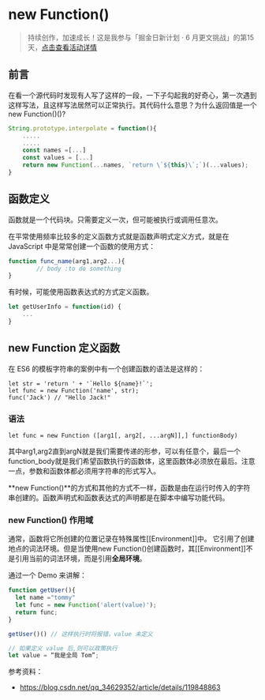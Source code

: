 # new Function()

> 持续创作，加速成长！这是我参与「掘金日新计划 · 6 月更文挑战」的第15天，[点击查看活动详情](https://juejin.cn/post/7099702781094674468)

## 前言

在看一个源代码时发现有人写了这样的一段，一下子勾起我的好奇心，第一次遇到这样写法，且这样写法居然可以正常执行。其代码什么意思？为什么返回值是一个new Function()()?

```typescript
String.prototype.interpolate = function(){
    .....
    .....
    const names =[...]
    const values = [...]
    return new Function(...names, `return \`${this}\`;`)(...values);
}
```

## 函数定义

函数就是一个代码块。只需要定义一次，但可能被执行或调用任意次。

在平常使用频率比较多的定义函数方式就是函数声明式定义方式，就是在 JavaScript 中是常常创建一个函数的使用方式：

```javascript
function func_name(arg1,arg2...){
        // body :to do something
}
```

有时候，可能使用函数表达式的方式定义函数。

```javascript
let getUserInfo = function(id) {
    ...
}
```

## new Function 定义函数

在 ES6 的模板字符串的案例中有一个创建函数的语法是这样的：

```tsx
let str = 'return ' + '`Hello ${name}!`';
let func = new Function('name', str);
func('Jack') // "Hello Jack!"
```

### 语法

```tsx
let func = new Function ([arg1[, arg2[, ...argN]],] functionBody)
```

其中arg1,arg2直到argN就是我们需要传递的形参，可以有任意个，最后一个function_body就是我们希望函数执行的函数体，这里函数体必须放在最后。注意一点，参数和函数体都必须用字符串的形式写入。

**new Function()**的方式和其他的方式不一样，函数是由在运行时传入的字符串创建的。函数声明式和函数表达式的声明都是在脚本中编写功能代码。

### new Function() 作用域

通常，函数将它所创建的位置记录在特殊属性[[Environment]]中。 它引用了创建地点的词法环境。但是当使用new Function()创建函数时，其[[Environment]]不是引用当前的词法环境，而是引用**全局环境**。

通过一个 Demo 来讲解：

```javascript
function getUser(){
  let name ="tommy"
  let func = new Function('alert(value)');
  return func;
}

getUser()() // 这样执行时将报错，value 未定义

// 如果定义 value 后,则可以政策执行
let value = “我是全局 Tom”;
```

参考资料：

- https://blog.csdn.net/qq_34629352/article/details/119848863
